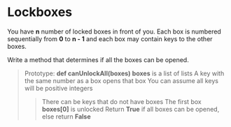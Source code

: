 # Lockboxes

You have **n** number of locked boxes in front of you. Each box is numbered sequentially from **0** to **n - 1** and each box may contain keys to the other boxes.

Write a method that determines if all the boxes can be opened.

> Prototype: **def canUnlockAll(boxes)**
> **boxes** is a list of lists
> A key with the same number as a box opens that box
> You can assume all keys will be positive integers
>> There can be keys that do not have boxes
> The first box **boxes[0]** is unlocked
> Return **True** if all boxes can be opened, else return **False**
